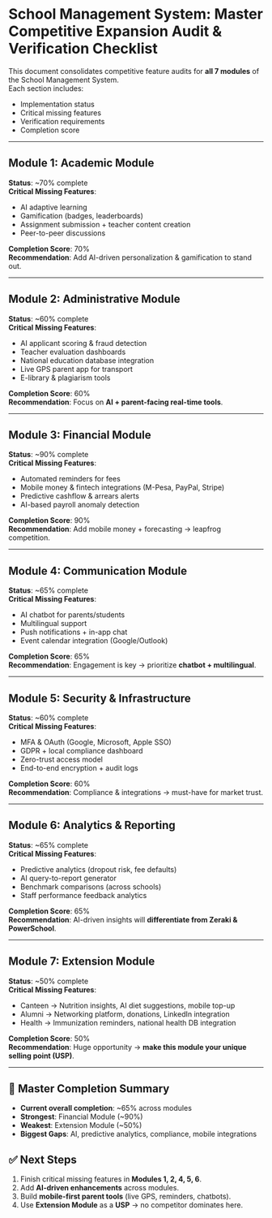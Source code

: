 # School Management System: Master Competitive Expansion Audit & Verification Checklist

This document consolidates competitive feature audits for **all 7 modules** of the School Management System.  
Each section includes:

- Implementation status
- Critical missing features
- Verification requirements
- Completion score

---

## Module 1: Academic Module

**Status**: ~70% complete  
**Critical Missing Features**:

- AI adaptive learning
- Gamification (badges, leaderboards)
- Assignment submission + teacher content creation
- Peer-to-peer discussions

**Completion Score**: 70%  
**Recommendation**: Add AI-driven personalization & gamification to stand out.

---

## Module 2: Administrative Module

**Status**: ~60% complete  
**Critical Missing Features**:

- AI applicant scoring & fraud detection
- Teacher evaluation dashboards
- National education database integration
- Live GPS parent app for transport
- E-library & plagiarism tools

**Completion Score**: 60%  
**Recommendation**: Focus on **AI + parent-facing real-time tools**.

---

## Module 3: Financial Module

**Status**: ~90% complete  
**Critical Missing Features**:

- Automated reminders for fees
- Mobile money & fintech integrations (M-Pesa, PayPal, Stripe)
- Predictive cashflow & arrears alerts
- AI-based payroll anomaly detection

**Completion Score**: 90%  
**Recommendation**: Add mobile money + forecasting → leapfrog competition.

---

## Module 4: Communication Module

**Status**: ~65% complete  
**Critical Missing Features**:

- AI chatbot for parents/students
- Multilingual support
- Push notifications + in-app chat
- Event calendar integration (Google/Outlook)

**Completion Score**: 65%  
**Recommendation**: Engagement is key → prioritize **chatbot + multilingual**.

---

## Module 5: Security & Infrastructure

**Status**: ~60% complete  
**Critical Missing Features**:

- MFA & OAuth (Google, Microsoft, Apple SSO)
- GDPR + local compliance dashboard
- Zero-trust access model
- End-to-end encryption + audit logs

**Completion Score**: 60%  
**Recommendation**: Compliance & integrations → must-have for market trust.

---

## Module 6: Analytics & Reporting

**Status**: ~65% complete  
**Critical Missing Features**:

- Predictive analytics (dropout risk, fee defaults)
- AI query-to-report generator
- Benchmark comparisons (across schools)
- Staff performance feedback analytics

**Completion Score**: 65%  
**Recommendation**: AI-driven insights will **differentiate from Zeraki & PowerSchool**.

---

## Module 7: Extension Module

**Status**: ~50% complete  
**Critical Missing Features**:

- Canteen → Nutrition insights, AI diet suggestions, mobile top-up
- Alumni → Networking platform, donations, LinkedIn integration
- Health → Immunization reminders, national health DB integration

**Completion Score**: 50%  
**Recommendation**: Huge opportunity → **make this module your unique selling point (USP)**.

---

## 🎯 Master Completion Summary

- **Current overall completion**: ~65% across modules
- **Strongest**: Financial Module (~90%)
- **Weakest**: Extension Module (~50%)
- **Biggest Gaps**: AI, predictive analytics, compliance, mobile integrations

## ✅ Next Steps

1. Finish critical missing features in **Modules 1, 2, 4, 5, 6**.
2. Add **AI-driven enhancements** across modules.
3. Build **mobile-first parent tools** (live GPS, reminders, chatbots).
4. Use **Extension Module** as a **USP** → no competitor dominates here.
